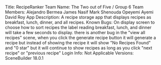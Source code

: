 Title: RecipeRanker
Team Name:  The Two out of Five / Group 6
Team Members:
	Alejandro Bermea
	James Nasif
	Mark Shenouda
	Opeyemi Ayemi
	David Roy
App Description:
	A recipe storage app that displays recipes as breakfast, lunch,
	dinner, and all recipes.
Known Bugs: On display screen to choose how to sort recipes the label reading
	breakfast, lunch, and dinner will take a few seconds to display. there is another 
  bug in the "view all recipes" scene, when you click the generate recipe button it will
  generate a recipe but instead of showing the recipe it will show "No Recipes Found" and "0 star"
  but it will continue to show recipes as long as you click "next recipe" or "previous recipe"
Login Info: Not Applicable
Versions: SceneBuilder 18.0.1
